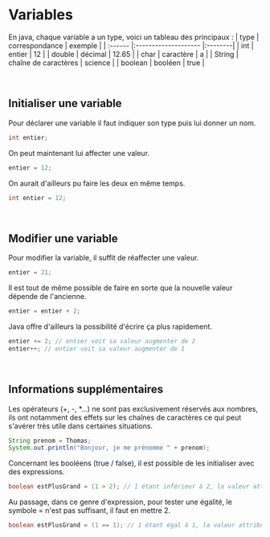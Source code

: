 # **Variables**

En java, chaque variable a un type, voici un tableau des principaux :
| type    | correspondance       | exemple |
| :------ |:-------------------- |:--------|
| int     | entier               | 12      |
| double  | décimal              | 12.65   |
| char    | caractère            | a       |
| String  | chaîne de caractères | science |
| boolean | booléen              | true    |

<br>


## Initialiser une variable
Pour déclarer une variable il faut indiquer son type puis lui donner un nom.
```java
int entier;
```

On peut maintenant lui affecter une valeur.
```java
entier = 12;
```

On aurait d'ailleurs pu faire les deux en même temps.
```java
int entier = 12;
```
<br>


## Modifier une variable
Pour modifier la variable, il suffit de réaffecter une valeur.
```java
entier = 21;
```

Il est tout de même possible de faire en sorte que la nouvelle valeur dépende de l'ancienne.
```java
entier = entier + 2;
```

Java offre d'ailleurs la possibilité d'écrire ça plus rapidement.
```java
entier += 2; // entier voit sa valeur augmenter de 2
entier++; // entier voit sa valeur augmenter de 1
```
<br>


## Informations supplémentaires
Les opérateurs (+, -, *...) ne sont pas exclusivement réservés aux nombres, ils ont notamment des effets sur les chaînes de caractères ce qui peut s'avérer très utile dans certaines situations.

```java
String prenom = Thomas;
System.out.println("Bonjour, je me prénomme " + prenom);
```

Concernant les booléens (true / false), il est possible de les initialiser avec des expressions.
```java
boolean estPlusGrand = (1 > 2); // 1 étant inférieur à 2, la valeur attribuée est false
```

Au passage, dans ce genre d'expression, pour tester une égalité, le symbole = n'est pas suffisant, il faut en mettre 2.
```java
boolean estPlusGrand = (1 == 1); // 1 étant égal à 1, la valeur attribuée est true
```